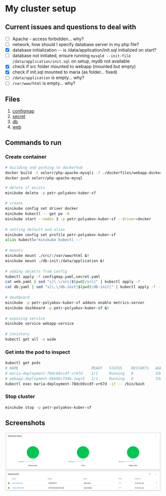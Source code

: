# My cluster setup

## Current issues and questions to deal with

- [ ] Apache - access forbidden... why?
- [ ] network, how should I specify database server in my php file?
- [x] database initialization -- is /data/application/init.sql initialized on start?
- [ ] database not initiated, ensure running `mysqld --init-file /data/application/init.sql` on setup, mydb not available
- [x] check if src folder mounted to webapp (mounted but empty)
- [x] check if init.sql mounted to maria (as folder... fixed)
- [ ] `/data/application` is empty... why?
- [ ] `/var/www/html` is empty... why?

## Files

1. [configmap](./configmap.yaml)
2. [secret](./secret.yaml)
3. [db](./db.yaml)
4. [web](./web.yaml)

## Commands to run

### Create container

```bash
# building and pushing to dockerhub
docker build -t xelorr/php-apache-mysqli -f ./dockerfiles/webapp.docker .
docker push xelorr/php-apache-mysql
```

```bash
# delete if exists
minikube delete -p petr-polyakov-kuber-sf

# create
minikube config set driver docker
minikube kubectl -- get po -A
minikube start --nodes 3 -p petr-polyakov-kuber-sf --driver=docker

# setting default and alias
minikube config set profile petr-polyakov-kuber-sf
alias kubectl="minikube kubectl --"

# mounts
minikube mount ./src/:/var/www/html &!
minikube mount ./db-init:/data/application &!

# adding objects from config
kubectl apply -f configmap.yaml,secret.yaml
cat web.yaml | sed "s|\.\/src|$(pwd)/src|" | kubectl apply -f -
cat db.yaml | sed "s|\.\/db-init|$(pwd)/db-init|" | kubectl apply -f -

# dashboard
minikube -p petr-polyakov-kuber-sf addons enable metrics-server
minikube dashboard -p petr-polyakov-kuber-sf &!

# exposing service
minikube service webapp-service

# invintory
kubectl get all -o wide
```

### Get into the pod to inspect

```bash
kubectl get pods
# NAME                                 READY   STATUS    RESTARTS   AGE
# maria-deployment-78dcb9ccdf-vr67d    1/1     Running   0          33m
# webapp-deployment-66b9bcf44b-swgr5   1/1     Running   0          33m
kubectl exec maria-deployment-78dcb9ccdf-vr67d -it -- /bin/bash
```

### Stop cluster

```bash
minikube stop -p petr-polyakov-kuber-sf
```

## Screenshots

![](./dashboard.png)
